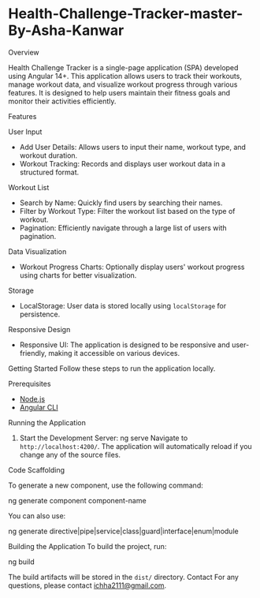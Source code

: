 # Health-Challenge-Tracker-master-By-Asha-Kanwar

Overview

Health Challenge Tracker is a single-page application (SPA) developed using Angular 14+. This application allows users to track their workouts, manage workout data, and visualize workout progress through various features. It is designed to help users maintain their fitness goals and monitor their activities efficiently.

Features

User Input
- Add User Details:</b> Allows users to input their name, workout type, and workout duration.
- Workout Tracking:</b> Records and displays user workout data in a structured format.

Workout List
- Search by Name: Quickly find users by searching their names.
- Filter by Workout Type: Filter the workout list based on the type of workout.
- Pagination: Efficiently navigate through a large list of users with pagination.

Data Visualization
- Workout Progress Charts: Optionally display users' workout progress using charts for better visualization.

Storage
- LocalStorage: User data is stored locally using `localStorage` for persistence.

 Responsive Design 
- Responsive UI: The application is designed to be responsive and user-friendly, making it accessible on various devices.

Getting Started
Follow these steps to run the application locally.

Prerequisites

- [Node.js](https://nodejs.org/en/)
- [Angular CLI](https://angular.io/cli)



 Running the Application

1. Start the Development Server: 
    ng serve
    Navigate to `http://localhost:4200/`. The application will automatically reload if you change any of the source files.</p>

Code Scaffolding

To generate a new component, use the following command:

ng generate component component-name

You can also use:

ng generate directive|pipe|service|class|guard|interface|enum|module 


Building the Application
To build the project, run:

ng build

The build artifacts will be stored in the `dist/` directory.
Contact
For any questions, please contact [ichha2111@gmail.com](mailto:ashatanwar96@gmail.com).
